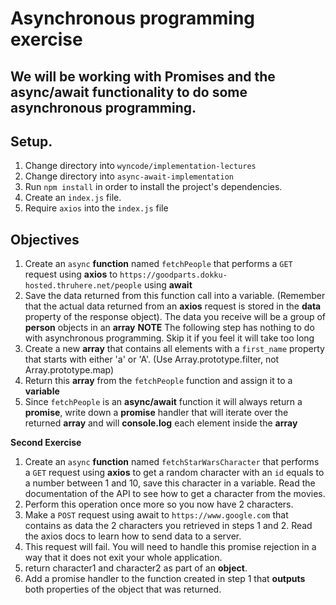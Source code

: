 # Asynchronous programming exercise

## We will be working with Promises and the async/await functionality to do some asynchronous programming.

## Setup.

1. Change directory into ```wyncode/implementation-lectures```
2. Change directory into ```async-await-implementation```
4. Run ```npm install``` in order to install the project's dependencies.
3. Create an ```index.js``` file.
5. Require ```axios``` into the ```index.js``` file

## Objectives

1. Create an ```async``` **function** named ```fetchPeople``` that performs a ```GET``` request using **axios** to ```https://goodparts.dokku-hosted.thruhere.net/people``` using **await**
2. Save the data returned from this function call into a variable. (Remember that the actual data returned from an **axios** request is stored in the **data** property of the response object). The data you receive will be a group of **person** objects in an **array**
**NOTE** The following step has nothing to do with asynchronous programming. Skip it if you feel it will take too long
3. Create a new **array** that contains all elements with a ```first_name``` property that starts with either 'a' or 'A'. (Use Array.prototype.filter, not Array.prototype.map)
4. Return this **array** from the ```fetchPeople``` function and assign it to a **variable**
5. Since ```fetchPeople``` is an **async/await** function it will always return a **promise**, write down a **promise** handler that will iterate over the returned **array** and will **console.log** each element inside the **array**

**Second Exercise**

1. Create an ```async``` **function** named ```fetchStarWarsCharacter``` that performs a ```GET``` request using **axios** to get a random character with an ```id``` equals to a number between 1 and 10, save this character in a variable. Read the documentation of the API to see how to get a character from the movies.
2. Perform this operation once more so you now have 2 characters.
3. Make a ```POST``` request using await to ```https://www.google.com``` that contains as data the 2 characters you retrieved in steps 1 and 2. Read the axios docs to learn how to send data to a server.
4. This request will fail. You will need to handle this promise rejection in a way that it does not exit your whole application.
5. return character1 and character2 as part of an **object**.
6. Add a promise handler to the function created in step 1 that **outputs** both properties of the object that was returned.
